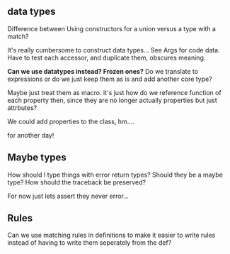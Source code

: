 
## data types
Difference between Using constructors for a union versus a type with a match?

It's really cumbersome to construct data types... See Args for code data. Have to test
each accessor, and duplicate them, obscures meaning.

**Can we use datatypes instead? Frozen ones?** Do we translate to expressions or do
we just keep them as is and add another core type? 

Maybe just treat them as macro. it's just how do we reference function of each property
then, since they are no longer actually properties but just attrbutes?

We could add properties to the class, hm....

for another day!

## Maybe types
How should I type things with error return types? Should they be a maybe type? How should the traceback
be preserved?

For now just lets assert they never error...


## Rules
Can we use matching rules in definitions to make it easier to write rules instead
of having to write them seperately from the def?